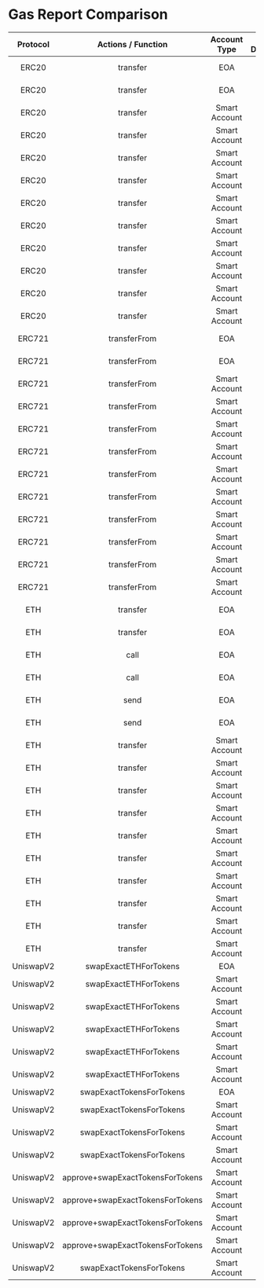 # Gas Report Comparison

| **Protocol** |      **Actions / Function**      | **Account Type** | **Is Deployed** | **With Paymaster?** | **Receiver Access** | **Gas Used** | **Gas Difference** |
| :----------: | :------------------------------: | :--------------: | :-------------: | :-----------------: | :-----------------: | :----------: | :----------------: |
|    ERC20     |             transfer             |       EOA        |      False      |        False        |    🧊 ColdAccess    |    49429     |         0          |
|    ERC20     |             transfer             |       EOA        |      False      |        False        |    🔥 WarmAccess    |    24729     |         0          |
|    ERC20     |             transfer             |  Smart Account   |      True       |        False        |    🧊 ColdAccess    |    91671     |         0          |
|    ERC20     |             transfer             |  Smart Account   |      True       |        False        |    🔥 WarmAccess    |    71771     |         0          |
|    ERC20     |             transfer             |  Smart Account   |      False      |        True         |    🧊 ColdAccess    |    328180    |         0          |
|    ERC20     |             transfer             |  Smart Account   |      False      |        True         |    🔥 WarmAccess    |    308280    |         0          |
|    ERC20     |             transfer             |  Smart Account   |      False      |        False        |    🧊 ColdAccess    |    313048    |         0          |
|    ERC20     |             transfer             |  Smart Account   |      False      |        False        |    🔥 WarmAccess    |    293148    |         0          |
|    ERC20     |             transfer             |  Smart Account   |      False      |        False        |    🧊 ColdAccess    |    361075    |         0          |
|    ERC20     |             transfer             |  Smart Account   |      False      |        False        |    🔥 WarmAccess    |    341175    |         0          |
|    ERC20     |             transfer             |  Smart Account   |      True       |        True         |    🧊 ColdAccess    |    106454    |         0          |
|    ERC20     |             transfer             |  Smart Account   |      True       |        True         |    🔥 WarmAccess    |    86554     |         0          |
|    ERC721    |           transferFrom           |       EOA        |      False      |        False        |    🧊 ColdAccess    |    47632     |         0          |
|    ERC721    |           transferFrom           |       EOA        |      False      |        False        |    🔥 WarmAccess    |    27732     |         0          |
|    ERC721    |           transferFrom           |  Smart Account   |      True       |        False        |    🧊 ColdAccess    |    94998     |         0          |
|    ERC721    |           transferFrom           |  Smart Account   |      True       |        False        |    🔥 WarmAccess    |    75098     |         0          |
|    ERC721    |           transferFrom           |  Smart Account   |      False      |        True         |    🧊 ColdAccess    |    326716    |         0          |
|    ERC721    |           transferFrom           |  Smart Account   |      False      |        True         |    🔥 WarmAccess    |    306816    |         0          |
|    ERC721    |           transferFrom           |  Smart Account   |      False      |        False        |    🧊 ColdAccess    |    311582    |         0          |
|    ERC721    |           transferFrom           |  Smart Account   |      False      |        False        |    🔥 WarmAccess    |    291682    |         0          |
|    ERC721    |           transferFrom           |  Smart Account   |      False      |        False        |    🧊 ColdAccess    |    359608    |         0          |
|    ERC721    |           transferFrom           |  Smart Account   |      False      |        False        |    🔥 WarmAccess    |    339708    |         0          |
|    ERC721    |           transferFrom           |  Smart Account   |      True       |        True         |    🧊 ColdAccess    |    109814    |         0          |
|    ERC721    |           transferFrom           |  Smart Account   |      True       |        True         |    🔥 WarmAccess    |    89914     |         0          |
|     ETH      |             transfer             |       EOA        |      False      |        False        |    🧊 ColdAccess    |    52882     |         0          |
|     ETH      |             transfer             |       EOA        |      False      |        False        |    🔥 WarmAccess    |    27882     |         0          |
|     ETH      |               call               |       EOA        |      False      |        False        |    🧊 ColdAccess    |    52946     |         0          |
|     ETH      |               call               |       EOA        |      False      |        False        |    🔥 WarmAccess    |    27946     |         0          |
|     ETH      |               send               |       EOA        |      False      |        False        |    🧊 ColdAccess    |    52955     |         0          |
|     ETH      |               send               |       EOA        |      False      |        False        |    🔥 WarmAccess    |    27946     |         0          |
|     ETH      |             transfer             |  Smart Account   |      True       |        False        |    🧊 ColdAccess    |    99766     |         0          |
|     ETH      |             transfer             |  Smart Account   |      True       |        False        |    🔥 WarmAccess    |    74766     |         0          |
|     ETH      |             transfer             |  Smart Account   |      False      |        True         |    🧊 ColdAccess    |    331441    |         0          |
|     ETH      |             transfer             |  Smart Account   |      False      |        True         |    🔥 WarmAccess    |    306441    |         0          |
|     ETH      |             transfer             |  Smart Account   |      False      |        False        |    🧊 ColdAccess    |    316331    |         0          |
|     ETH      |             transfer             |  Smart Account   |      False      |        False        |    🔥 WarmAccess    |    291331    |         0          |
|     ETH      |             transfer             |  Smart Account   |      False      |        False        |    🧊 ColdAccess    |    364358    |         0          |
|     ETH      |             transfer             |  Smart Account   |      False      |        False        |    🔥 WarmAccess    |    339358    |         0          |
|     ETH      |             transfer             |  Smart Account   |      True       |        True         |    🧊 ColdAccess    |    114520    |         0          |
|     ETH      |             transfer             |  Smart Account   |      True       |        True         |    🔥 WarmAccess    |    89520     |         0          |
|  UniswapV2   |      swapExactETHForTokens       |       EOA        |      False      |        False        |         N/A         |    148666    |         0          |
|  UniswapV2   |      swapExactETHForTokens       |  Smart Account   |      True       |        False        |         N/A         |    196378    |         0          |
|  UniswapV2   |      swapExactETHForTokens       |  Smart Account   |      False      |        True         |         N/A         |    428194    |         0          |
|  UniswapV2   |      swapExactETHForTokens       |  Smart Account   |      False      |        False        |         N/A         |    412962    |         0          |
|  UniswapV2   |      swapExactETHForTokens       |  Smart Account   |      False      |        False        |         N/A         |    460988    |         0          |
|  UniswapV2   |      swapExactETHForTokens       |  Smart Account   |      True       |        True         |         N/A         |    211244    |         0          |
|  UniswapV2   |     swapExactTokensForTokens     |       EOA        |      False      |        False        |         N/A         |    117590    |         0          |
|  UniswapV2   |     swapExactTokensForTokens     |  Smart Account   |      True       |        False        |         N/A         |    165355    |         0          |
|  UniswapV2   |     swapExactTokensForTokens     |  Smart Account   |      False      |        True         |         N/A         |    397174    |         0          |
|  UniswapV2   |     swapExactTokensForTokens     |  Smart Account   |      False      |        False        |         N/A         |    381928    |         0          |
|  UniswapV2   | approve+swapExactTokensForTokens |  Smart Account   |      True       |        False        |         N/A         |    197896    |         0          |
|  UniswapV2   | approve+swapExactTokensForTokens |  Smart Account   |      False      |        True         |         N/A         |    429959    |         0          |
|  UniswapV2   | approve+swapExactTokensForTokens |  Smart Account   |      False      |        False        |         N/A         |    414493    |         0          |
|  UniswapV2   | approve+swapExactTokensForTokens |  Smart Account   |      False      |        False        |         N/A         |    462519    |         0          |
|  UniswapV2   |     swapExactTokensForTokens     |  Smart Account   |      True       |        True         |         N/A         |    180238    |         0          |

